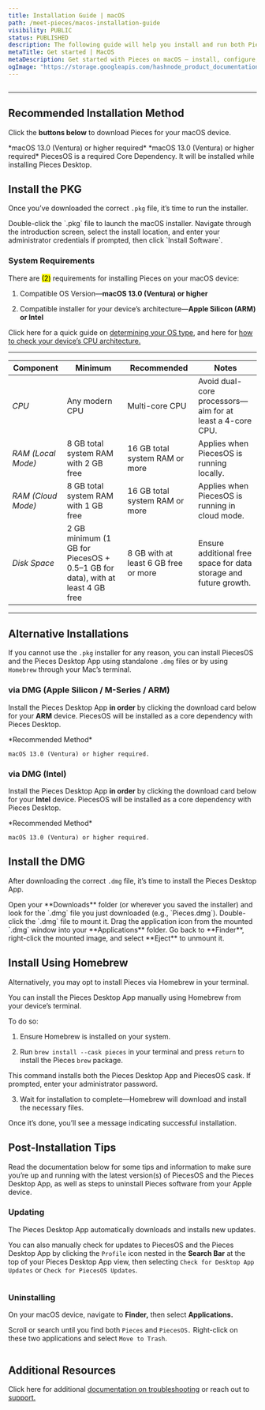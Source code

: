 ```yaml
---
title: Installation Guide | macOS
path: /meet-pieces/macos-installation-guide
visibility: PUBLIC
status: PUBLISHED
description: The following guide will help you install and run both PiecesOS and the Pieces for Developers Desktop Application quickly and easily.
metaTitle: Get started | MacOS
metaDescription: Get started with Pieces on macOS – install, configure, troubleshoot and optimize your setup for seamless AI-powered development.
ogImage: "https://storage.googleapis.com/hashnode_product_documentation_assets/og_images/meet_pieces/meet_pieces_macos_install.webp"
---
```


<Image src="https://cdn.hashnode.com/res/hashnode/image/upload/v1740163265159/1c6da573-32cf-4256-8c67-921cd431a1c2.png" alt="" align="center" fullwidth="true" />

***

## Recommended Installation Method

Click the **buttons below** to download Pieces for your macOS device.

<CardGroup cols={2}>
  <Card title="Download — Pieces Desktop App (ARM)" image="https://cdn.hashnode.com/res/hashnode/image/upload/v1747074321429/80687359-563d-425d-a6c5-37b7b81a6dc5.png" href="https://builds.pieces.app/stages/production/macos_packaging/pkg-arm64/download?download=true&product=DOCUMENTATION_WEBSITE" gaEvent="doc_download_click" gaPlatform="macos">
    *macOS 13.0 (Ventura) or higher required*
  </Card>

  <Card title="Download — Pieces Desktop App (Intel)" image="https://cdn.hashnode.com/res/hashnode/image/upload/v1747074283357/7fb8bef5-ce0d-4412-876e-88a8d4afabd8.png" href="https://builds.pieces.app/stages/production/macos_packaging/pkg/download?download=true&product=DOCUMENTATION_WEBSITE" gaEvent="doc_download_click" gaPlatform="macos">
    *macOS 13.0 (Ventura) or higher required*
  </Card>
</CardGroup>

<Callout type="alert">
  PiecesOS is a required Core Dependency. It will be installed while installing Pieces Desktop.
</Callout>

## Install the PKG

Once you’ve downloaded the correct `.pkg` file, it’s time to run the installer.

<Steps>
  <Step title="Open the Installer">
    Double-click the `.pkg` file to launch the macOS installer.
  </Step>

  <Step title="Follow the On-Screen Prompts">
    Navigate through the introduction screen, select the install location, and enter your administrator credentials if prompted, then click `Install Software`.
  </Step>
</Steps>

### System Requirements

There are <mark>(2)</mark> requirements for installing Pieces on your macOS device:

1. Compatible OS Version—**macOS 13.0 (Ventura) or higher**

2. Compatible installer for your device’s architecture—**Apple Silicon (ARM) or Intel**

Click here for a quick guide on [determining your OS type](/products/meet-pieces/troubleshooting/macos#checking-os-version), and here for [how to check your device’s CPU architecture.](/products/meet-pieces/troubleshooting/macos#checking-cpu-type)

***

| **Component**      | **Minimum**                                                                   | **Recommended**                      | **Notes**                                                        |
| ------------------ | ----------------------------------------------------------------------------- | ------------------------------------ | ---------------------------------------------------------------- |
| *CPU*              | Any modern CPU                                                                | Multi-core CPU                       | Avoid dual-core processors—aim for at least a 4-core CPU.        |
| *RAM (Local Mode)* | 8 GB total system RAM with 2 GB free                                          | 16 GB total system RAM or more       | Applies when PiecesOS is running locally.                        |
| *RAM (Cloud Mode)* | 8 GB total system RAM with 1 GB free                                          | 16 GB total system RAM or more       | Applies when PiecesOS is running in cloud mode.                  |
| *Disk Space*       | 2 GB minimum (1 GB for PiecesOS + 0.5–1 GB for data), with at least 4 GB free | 8 GB with at least 6 GB free or more | Ensure additional free space for data storage and future growth. |

***

## Alternative Installations

If you cannot use the `.pkg` installer for any reason, you can install PiecesOS and the Pieces Desktop App using standalone `.dmg` files or by using `Homebrew` through your Mac’s terminal.

### via DMG (Apple Silicon / M-Series / ARM)

Install the Pieces Desktop App **in order** by clicking the download card below for your **ARM** device. PiecesOS will be installed as a core dependency with Pieces Desktop.

<CardGroup cols={1}>
  <Card title="Download — Pieces Desktop App (DMG / ARM)" image="https://cdn.hashnode.com/res/hashnode/image/upload/v1741277928929/0bcc9837-5849-411e-98ef-6ad9e118c36f.webp" href="https://builds.pieces.app/stages/production/pieces_for_x/dmg-arm64/download" gaEvent="doc_download_click" gaPlatform="macos">
    *Recommended Method*

    macOS 13.0 (Ventura) or higher required.
  </Card>
</CardGroup>

### via DMG (Intel)

Install the Pieces Desktop App **in order** by clicking the download card below for your **Intel** device. PiecesOS will be installed as a core dependency with Pieces Desktop.

<CardGroup cols={1}>
  <Card title="Download — Pieces Desktop App (DMG / Intel)" image="https://cdn.hashnode.com/res/hashnode/image/upload/v1742414060905/c16603bc-e289-45f8-b027-61d035a1e09e.png" href="https://builds.pieces.app/stages/production/pieces_for_x/dmg/download" gaEvent="doc_download_click" gaPlatform="macos">
    *Recommended Method*

    macOS 13.0 (Ventura) or higher required.
  </Card>
</CardGroup>

## Install the DMG

After downloading the correct `.dmg` file, it’s time to install the Pieces Desktop App.

<Steps>
  <Step title="Find the download">
    Open your **Downloads** folder (or wherever you saved the installer) and look for the `.dmg` file you just downloaded (e.g., `Pieces.dmg`).
  </Step>

  <Step title="Mount the DMG">
    Double-click the `.dmg` file to mount it.
  </Step>

  <Step title="Drag & Drop into Applications">
    Drag the application icon from the mounted `.dmg` window into your **Applications** folder.
  </Step>

  <Step title="Eject the DMG">
    Go back to **Finder**, right-click the mounted image, and select **Eject** to unmount it.
  </Step>
</Steps>

## Install Using Homebrew

Alternatively, you may opt to install Pieces via Homebrew in your terminal.

<Card title="Installing via Homebrew" image="https://cdn.hashnode.com/res/hashnode/image/upload/v1741278053952/7feb3fa1-4a4b-47ff-86c2-326cf634f593.png">
  You can install the Pieces Desktop App manually using Homebrew from your device’s terminal.

  To do so:

  1. Ensure Homebrew is installed on your system.

  2. Run `brew install --cask pieces` in your terminal and press `return` to install the Pieces `brew` package.

  This command installs both the Pieces Desktop App and PiecesOS cask. If prompted, enter your administrator password.

  3. Wait for installation to complete—Homebrew will download and install the necessary files.

  Once it’s done, you’ll see a message indicating successful installation.
</Card>

## Post-Installation Tips

Read the documentation below for some tips and information to make sure you’re up and running with the latest version(s) of PiecesOS and the Pieces Desktop App, as well as steps to uninstall Pieces software from your Apple device.

### Updating

The Pieces Desktop App automatically downloads and installs new updates.

You can also manually check for updates to PiecesOS and the Pieces Desktop App by clicking the `Profile` icon nested in the **Search Bar** at the top of your Pieces Desktop App view, then selecting `Check for Desktop App Updates` or `Check for PiecesOS Updates`.

<Image src="https://storage.googleapis.com/hashnode_product_documentation_assets/meet_pieces_assets/meet_pieces/get_started/macos/macos_check_pfd_for_updates_profile_dropdown.gif" alt="" align="center" fullwidth="true" />

### Uninstalling

On your macOS device, navigate to **Finder,** then select **Applications.**

Scroll or search until you find both `Pieces` and `PiecesOS.` Right-click on these two applications and select `Move to Trash`.

<Image src="https://storage.googleapis.com/hashnode_product_documentation_assets/meet_pieces_assets/meet_pieces/get_started/macos/macos_how_to_uninstall_pfd.gif" alt="" align="center" fullwidth="true" />

## Additional Resources

Click here for additional [documentation on troubleshooting](/products/meet-pieces/troubleshooting/macos) or reach out to [support.](/products/support)